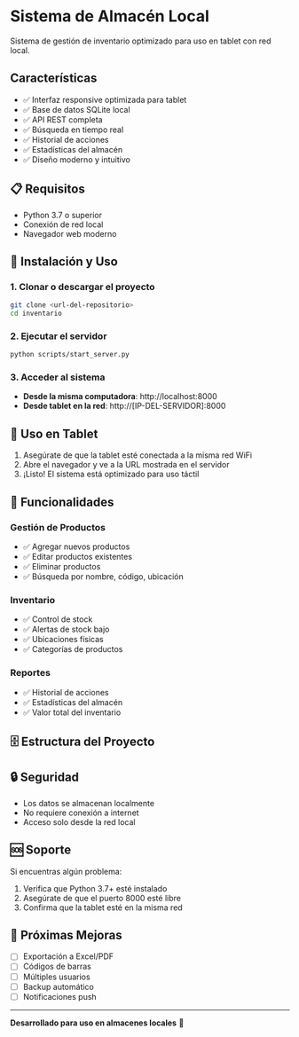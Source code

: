 # Sistema de Almacén Local

Sistema de gestión de inventario optimizado para uso en tablet con red local.

## Características

- ✅ Interfaz responsive optimizada para tablet
- ✅ Base de datos SQLite local
- ✅ API REST completa
- ✅ Búsqueda en tiempo real
- ✅ Historial de acciones
- ✅ Estadísticas del almacén
- ✅ Diseño moderno y intuitivo

## 📋 Requisitos

- Python 3.7 o superior
- Conexión de red local
- Navegador web moderno

## 🚀 Instalación y Uso

### 1. Clonar o descargar el proyecto
```bash
git clone <url-del-repositorio>
cd inventario
```

### 2. Ejecutar el servidor
```bash
python scripts/start_server.py
```

### 3. Acceder al sistema
- **Desde la misma computadora**: http://localhost:8000
- **Desde tablet en la red**: http://[IP-DEL-SERVIDOR]:8000

## 📱 Uso en Tablet

1. Asegúrate de que la tablet esté conectada a la misma red WiFi
2. Abre el navegador y ve a la URL mostrada en el servidor
3. ¡Listo! El sistema está optimizado para uso táctil

## 🔧 Funcionalidades

### Gestión de Productos
- ✅ Agregar nuevos productos
- ✅ Editar productos existentes
- ✅ Eliminar productos
- ✅ Búsqueda por nombre, código, ubicación

### Inventario
- ✅ Control de stock
- ✅ Alertas de stock bajo
- ✅ Ubicaciones físicas
- ✅ Categorías de productos

### Reportes
- ✅ Historial de acciones
- ✅ Estadísticas del almacén
- ✅ Valor total del inventario

## 🗄️ Estructura del Proyecto 

## 🔒 Seguridad

- Los datos se almacenan localmente
- No requiere conexión a internet
- Acceso solo desde la red local

## 🆘 Soporte

Si encuentras algún problema:

1. Verifica que Python 3.7+ esté instalado
2. Asegúrate de que el puerto 8000 esté libre
3. Confirma que la tablet esté en la misma red

## 🔮 Próximas Mejoras

- [ ] Exportación a Excel/PDF
- [ ] Códigos de barras
- [ ] Múltiples usuarios
- [ ] Backup automático
- [ ] Notificaciones push

---

**Desarrollado para uso en almacenes locales** 🏪 